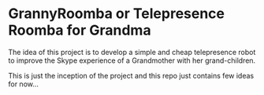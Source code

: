 GrannyRoomba or Telepresence Roomba for Grandma
===============================================

The idea of this project is to develop a simple and cheap telepresence robot to improve the Skype experience of a Grandmother with her grand-children.

This is just the inception of the project and this repo just contains few ideas for now...

